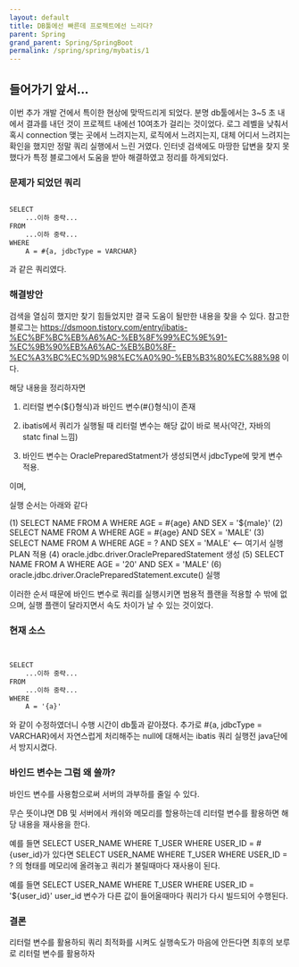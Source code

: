 ```yaml
---
layout: default
title: DB툴에선 빠른데 프로젝트에선 느리다?
parent: Spring
grand_parent: Spring/SpringBoot
permalink: /spring/spring/mybatis/1
---
```


## 들어가기 앞서...

이번 추가 개발 건에서 특이한 현상에 맞딱드리게 되었다. 분명 db툴에서는 3~5 초 내에서 결과를 내던 것이 프로젝트 내에선 10여초가 걸리는 것이었다. 로그 레벨을 낮춰서 혹시 connection 맺는 곳에서 느려지는지, 로직에서 느려지는지, 대체 어디서 느려지는 확인을 했지만 정말 쿼리 실행에서 느린 거였다. 인터넷 검색에도 마땅한 답변을 찾지 못했다가 특정 블로그에서 도움을 받아 해결하였고 정리를 하게되었다.


### 문제가 되었던 쿼리

```xml

SELECT
	...이하 중략...
FROM
	...이하 중략...
WHERE 
	A = #{a, jdbcType = VARCHAR}

```

과 같은 쿼리였다.


### 해결방안

검색을 열심히 했지만 찾기 힘들었지만 결국 도움이 될만한 내용을 찾을 수 있다.
참고한 블로그는 https://dsmoon.tistory.com/entry/ibatis-%EC%BF%BC%EB%A6%AC-%EB%8F%99%EC%9E%91-%EC%9B%90%EB%A6%AC-%EB%B0%8F-%EC%A3%BC%EC%9D%98%EC%A0%90-%EB%B3%80%EC%88%98 이다.

해당 내용을 정리하자면 

1. 리터럴 변수(${}형식)과 바인드 변수(#{}형식)이 존재

2. ibatis에서 쿼리가 실행될 때 리터럴 변수는 해당 값이 바로 복사(약간, 자바의 statc final 느낌)

3. 바인드 변수는 OraclePreparedStatment가 생성되면서 jdbcType에 맞게 변수 적용.

이며,


실행 순서는 아래와 같다

(1) SELECT NAME FROM A WHERE AGE = #{age} AND SEX = '${male}'
(2) SELECT NAME FROM A WHERE AGE = #{age} AND SEX = 'MALE'
(3) SELECT NAME FROM A WHERE AGE = ? AND SEX = 'MALE' <-- 여기서 실행 PLAN 적용
(4) oracle.jdbc.driver.OraclePreparedStatement 생성
(5) SELECT NAME FROM A WHERE AGE = '20' AND SEX = 'MALE'
(6) oracle.jdbc.driver.OraclePreparedStatement.excute() 실행

이러한 순서 때문에 바인드 변수로 쿼리를 실행시키면 범용적 플랜을 적용할 수 밖에 없으며,
실행 플랜이 달라지면서 속도 차이가 날 수 있는 것이었다.


### 현재 소스

```xml


SELECT
	...이하 중략...
FROM
	...이하 중략...
WHERE 
	A = '{a}'

```

와 같이 수정하였더니 수행 시간이 db툴과 같아졌다.
추가로 #{a, jdbcType = VARCHAR}에서 자연스럽게 처리해주는 null에 대해서는 ibatis 쿼리 실행전 java단에서 방지시켰다.

### 바인드 변수는 그럼 왜 쓸까?

바인드 변수를 사용함으로써 서버의 과부하를 줄일 수 있다.

무슨 뜻이냐면 DB 및 서버에서 캐쉬와 메모리를 할용하는데 리터럴 변수를 활용하면 해당 내용을 재사용을 한다.

예를 들면 SELECT USER_NAME WHERE T_USER WHERE USER_ID = #{user_id}가 있다면
SELECT USER_NAME WHERE T_USER WHERE USER_ID = ? 의 형태를 메모리에 올려놓고 쿼리가 불릴때마다 재사용이 된다.

예를 들면 SELECT USER_NAME WHERE T_USER WHERE USER_ID = '${user_id}'
user_id 변수가 다른 값이 들어올때마다 쿼리가 다시 빌드되어 수행된다.


### 결론

리터럴 변수를 활용하되 쿼리 최적화를 시켜도 실행속도가 마음에 안든다면 최후의 보루로 리터럴 변수를 활용하자





